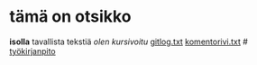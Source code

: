 # tämä on otsikko
**isolla**
tavallista tekstiä
*olen kursivoitu*
[gitlog.txt](https://github.com/Tiiawss/ot-harjoitustyo/blob/master/laskarit/viikko1/gitlog.txt)
[komentorivi.txt](https://github.com/Tiiawss/ot-harjoitustyo/blob/master/laskarit/viikko1/komentorivi.txt)
                         #  [työkirjanpito](https://github.com/Tiiawss/ot-harjoitustyo/blob/master/Kalenteri/Ty%C3%B6kirjanpito)

